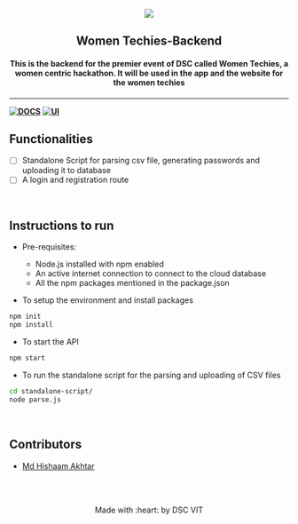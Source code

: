 <p align="center">
	<img src="https://user-images.githubusercontent.com/30529572/72455010-fb38d400-37e7-11ea-9c1e-8cdeb5f5906e.png" />
	<h2 align="center"> Women Techies-Backend </h2>
	<h4 align="center"> This is the backend for the premier event of DSC called Women Techies, a women centric hackathon. It will be used in the app and the website for the women techies <h4>
</p>

---
[![DOCS](https://img.shields.io/badge/Documentation-see%20docs-green?style=flat-square&logo=appveyor)](https://web.postman.co/collections/9876592-02d8c703-ec49-406b-844b-cf198c11eed4?version=latest&workspace=efa91e8b-9c74-408c-8ba5-d7fec553994b)
  [![UI ](https://img.shields.io/badge/User%20Interface-Link%20to%20UI-orange?style=flat-square&logo=appveyor)](INSERT_UI_LINK_HERE)


## Functionalities
- [ ] Standalone Script for parsing csv file, generating passwords and uploading it to database
- [ ] A login and registration route

<br>


## Instructions to run

* Pre-requisites:
	-  Node.js installed with npm enabled
	-  An active internet connection to connect to the cloud database
	-  All the npm packages mentioned in the package.json

* To setup the environment and install packages
```bash
npm init
npm install 
```

* To start the API

```bash
npm start
```
* To run the standalone script for the parsing and uploading of CSV files

```bash
cd standalone-script/
node parse.js
```

<br>

## Contributors

* [  Md Hishaam Akhtar  ](https://github.com/mdhishaamakhtar)



<br>
<br>

<p align="center">
	Made with :heart: by DSC VIT
</p>
